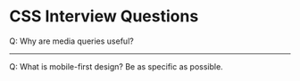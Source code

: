 # CSS Interview Questions

Q: Why are media queries useful?

---

Q: What is mobile-first design? Be as specific as possible.